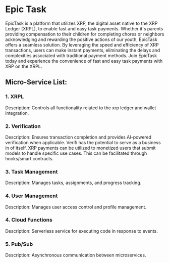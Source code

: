 # Epic Task
EpicTask is a platform that utilizes XRP, the digital asset native to the XRP Ledger (XRPL), to enable fast and easy task payments. Whether it's parents providing compensation to their children for completing chores or neighbors acknowledging and rewarding the positive actions of our youth, EpicTask offers a seamless solution. By leveraging the speed and efficiency of XRP transactions, users can make instant payments, eliminating the delays and complexities associated with traditional payment methods. Join EpicTask today and experience the convenience of fast and easy task payments with XRP on the XRPL.

## Micro-Service List:

### 1. XRPL
Description: Controls all functionality related to the xrp ledger and wallet integration.

### 2. Verification
Description: Ensures transaction completion and provides AI-powered verification when applicable.
Verifi has the potential to serve as a business in of itself. XRP payments can be utilized to monetized users that submit models to handle specific use cases. This can be facilitated through hooks/smart contracts.

### 3. Task Management
Description: Manages tasks, assignments, and progress tracking.

### 4. User Management
Description: Manages user access control and profile management. 

### 4. Cloud Functions
Description: Serverless service for executing code in response to events.

### 5. Pub/Sub
Description: Asynchronous communication between microservices.